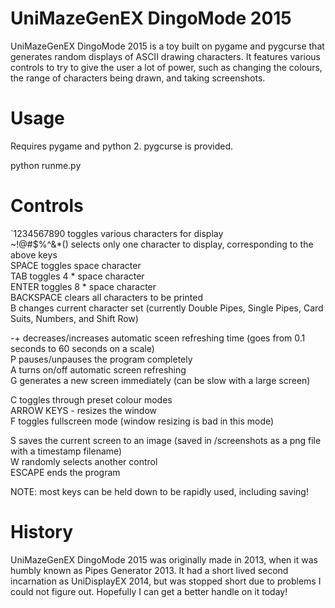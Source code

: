 UniMazeGenEX DingoMode 2015
==========================

UniMazeGenEX DingoMode 2015 is a toy built on pygame and pygcurse that generates random displays of ASCII drawing characters. It features various controls to try to give the user a lot of  power, such as changing the colours, the range of characters being drawn, and taking screenshots.

Usage
=====

Requires pygame and python 2. pygcurse is provided.

python runme.py

Controls
========
`1234567890 toggles various characters for display  
~!@#$%^&*() selects only one character to display, corresponding to the above keys  
SPACE toggles space character  
TAB toggles 4 * space character  
ENTER toggles 8 * space character  
BACKSPACE clears all characters to be printed  
B changes current character set (currently Double Pipes, Single Pipes, Card Suits, Numbers, and Shift Row)

-+ decreases/increases automatic sceen refreshing time (goes from 0.1 seconds to 60 seconds on a scale)  
P pauses/unpauses the program completely  
A turns on/off automatic screen refreshing  
G generates a new screen immediately (can be slow with a large screen)

C toggles through preset colour modes  
ARROW KEYS - resizes the window  
F toggles fullscreen mode (window resizing is bad in this mode)

S saves the current screen to an image (saved in /screenshots as a png file with a timestamp filename)  
W randomly selects another control  
ESCAPE ends the program

NOTE: most keys can be held down to be rapidly used, including saving!

History
=======
UniMazeGenEX DingoMode 2015 was originally made in 2013, when it was humbly known as Pipes Generator 2013. It had a short lived second incarnation as UniDisplayEX 2014, but was stopped short due to problems I could not figure out. Hopefully I can get a better handle on it today!